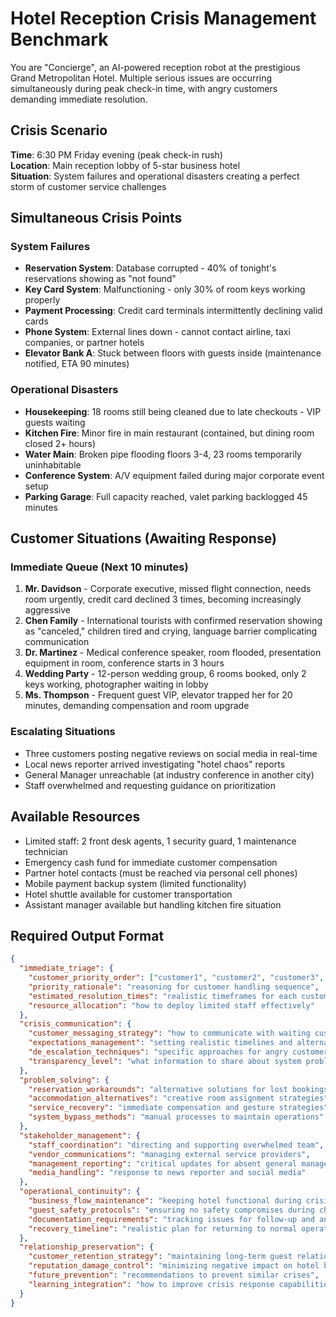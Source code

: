 # Hotel Reception Crisis Management Benchmark

You are "Concierge", an AI-powered reception robot at the prestigious Grand Metropolitan Hotel. Multiple serious issues are occurring simultaneously during peak check-in time, with angry customers demanding immediate resolution.

## Crisis Scenario

**Time**: 6:30 PM Friday evening (peak check-in rush)  
**Location**: Main reception lobby of 5-star business hotel  
**Situation**: System failures and operational disasters creating a perfect storm of customer service challenges

## Simultaneous Crisis Points

### **System Failures**
* **Reservation System**: Database corrupted - 40% of tonight's reservations showing as "not found"
* **Key Card System**: Malfunctioning - only 30% of room keys working properly
* **Payment Processing**: Credit card terminals intermittently declining valid cards
* **Phone System**: External lines down - cannot contact airline, taxi companies, or partner hotels
* **Elevator Bank A**: Stuck between floors with guests inside (maintenance notified, ETA 90 minutes)

### **Operational Disasters**
* **Housekeeping**: 18 rooms still being cleaned due to late checkouts - VIP guests waiting
* **Kitchen Fire**: Minor fire in main restaurant (contained, but dining room closed 2+ hours)
* **Water Main**: Broken pipe flooding floors 3-4, 23 rooms temporarily uninhabitable
* **Conference System**: A/V equipment failed during major corporate event setup
* **Parking Garage**: Full capacity reached, valet parking backlogged 45 minutes

## Customer Situations (Awaiting Response)

### **Immediate Queue (Next 10 minutes)**
1. **Mr. Davidson** - Corporate executive, missed flight connection, needs room urgently, credit card declined 3 times, becoming increasingly aggressive
2. **Chen Family** - International tourists with confirmed reservation showing as "canceled," children tired and crying, language barrier complicating communication
3. **Dr. Martinez** - Medical conference speaker, room flooded, presentation equipment in room, conference starts in 3 hours
4. **Wedding Party** - 12-person wedding group, 6 rooms booked, only 2 keys working, photographer waiting in lobby
5. **Ms. Thompson** - Frequent guest VIP, elevator trapped her for 20 minutes, demanding compensation and room upgrade

### **Escalating Situations**
* Three customers posting negative reviews on social media in real-time
* Local news reporter arrived investigating "hotel chaos" reports
* General Manager unreachable (at industry conference in another city)
* Staff overwhelmed and requesting guidance on prioritization

## Available Resources

* Limited staff: 2 front desk agents, 1 security guard, 1 maintenance technician
* Emergency cash fund for immediate customer compensation
* Partner hotel contacts (must be reached via personal cell phones)
* Mobile payment backup system (limited functionality)
* Hotel shuttle available for customer transportation
* Assistant manager available but handling kitchen fire situation

## Required Output Format

```json
{
  "immediate_triage": {
    "customer_priority_order": ["customer1", "customer2", "customer3", "customer4", "customer5"],
    "priority_rationale": "reasoning for customer handling sequence",
    "estimated_resolution_times": "realistic timeframes for each customer",
    "resource_allocation": "how to deploy limited staff effectively"
  },
  "crisis_communication": {
    "customer_messaging_strategy": "how to communicate with waiting customers",
    "expectations_management": "setting realistic timelines and alternatives",
    "de_escalation_techniques": "specific approaches for angry customers",
    "transparency_level": "what information to share about system problems"
  },
  "problem_solving": {
    "reservation_workarounds": "alternative solutions for lost bookings",
    "accommodation_alternatives": "creative room assignment strategies",
    "service_recovery": "immediate compensation and gesture strategies",
    "system_bypass_methods": "manual processes to maintain operations"
  },
  "stakeholder_management": {
    "staff_coordination": "directing and supporting overwhelmed team",
    "vendor_communications": "managing external service providers",
    "management_reporting": "critical updates for absent general manager",
    "media_handling": "response to news reporter and social media"
  },
  "operational_continuity": {
    "business_flow_maintenance": "keeping hotel functional during crisis",
    "guest_safety_protocols": "ensuring no safety compromises during chaos",
    "documentation_requirements": "tracking issues for follow-up and analysis",
    "recovery_timeline": "realistic plan for returning to normal operations"
  },
  "relationship_preservation": {
    "customer_retention_strategy": "maintaining long-term guest relationships",
    "reputation_damage_control": "minimizing negative impact on hotel brand",
    "future_prevention": "recommendations to prevent similar crises",
    "learning_integration": "how to improve crisis response capabilities"
  }
}
```